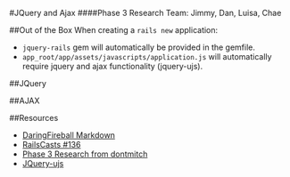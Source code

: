 #JQuery and Ajax
####Phase 3 Research
Team: Jimmy, Dan, Luisa, Chae

##Out of the Box
When creating a `rails new` application:
  -  `jquery-rails` gem will automatically be provided in the gemfile.
  -  `app_root/app/assets/javascripts/application.js` will automatically require jquery and ajax functionality (jquery-ujs).
  
##JQuery

##AJAX

##Resources
-  [DaringFireball Markdown](http://daringfireball.net/projects/markdown/syntax#link)
-  [RailsCasts #136](http://railscasts.com/episodes/136-jquery-ajax-revised)
-  [Phase 3 Research from dontmitch](https://github.com/dontmitch/intro_to_rails/blob/master/Guides/7_jquery_and_ajax.md)
-  [JQuery-ujs](https://github.com/rails/jquery-ujs/wiki/ajax)
